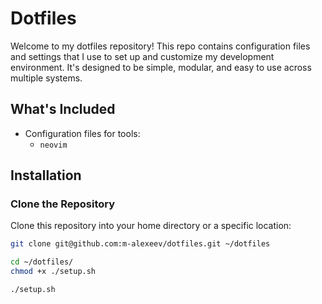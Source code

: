 # Dotfiles

Welcome to my dotfiles repository! This repo contains configuration
files and settings that I use to set up and customize my
development environment. It's designed to be simple, modular,
and easy to use across multiple systems.

## What's Included

- Configuration files for tools:
  - `neovim`

## Installation

### Clone the Repository

Clone this repository into your home directory or a specific location:

```zsh
git clone git@github.com:m-alexeev/dotfiles.git ~/dotfiles

cd ~/dotfiles/
chmod +x ./setup.sh

./setup.sh

```
